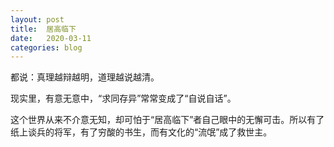 ```yaml
---
layout: post
title:  居高临下
date:   2020-03-11
categories: blog
---
```


都说：真理越辩越明，道理越说越清。

现实里，有意无意中，“求同存异”常常变成了“自说自话”。  

这个世界从来不介意无知，却可怕于“居高临下”者自己眼中的无懈可击。所以有了纸上谈兵的将军，有了穷酸的书生，而有文化的“流氓”成了救世主。









